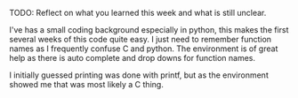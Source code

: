 TODO: Reflect on what you learned this week and what is still unclear.

I've has a small coding background especially in python, this makes the first several weeks of this code quite easy. I just need to remember function names as I frequently confuse C and python. The environment is of great help as there is auto complete and drop downs for function names.

I initially guessed printing was done with printf, but as the environment showed me that was most likely a C thing.